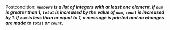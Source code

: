 Postcondition: ***`numbers` is a list of integers with at least one element. If `num` is greater than 1, `total` is increased by the value of `num`, `count` is increased by 1. If `num` is less than or equal to 1, a message is printed and no changes are made to `total` or `count`.***